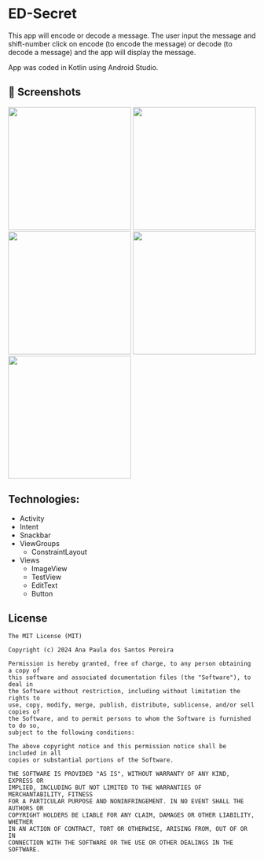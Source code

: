 # ED-Secret
This app will encode or decode a message. The user input the message and shift-number click on encode (to encode the message) or decode (to decode a message) and the app will display the message.

App was coded in Kotlin using Android Studio.


## :camera_flash: Screenshots
<img src="https://github.com/user-attachments/assets/3aad38f2-2eb8-40af-986e-1d5af93c99f6" width=250/> 
<img src="https://github.com/user-attachments/assets/96dc5d26-da09-4601-ba71-61016ecbe6cf" width=250/>
<img src="https://github.com/user-attachments/assets/48ea927c-fca7-4d4e-9bbe-6d3609de7a68" width=250/>
<img src="https://github.com/user-attachments/assets/8cccf261-1131-4f81-8961-9562b6ea6060" width=250/>
<img src="https://github.com/user-attachments/assets/8ec2f3f2-cc43-4097-894a-61dadb107fd1" width=250/>

## Technologies:
- Activity
- Intent
- Snackbar
- ViewGroups
  - ConstraintLayout
- Views
  - ImageView
  - TestView
  - EditText
  - Button

## License
```
The MIT License (MIT)

Copyright (c) 2024 Ana Paula dos Santos Pereira

Permission is hereby granted, free of charge, to any person obtaining a copy of
this software and associated documentation files (the "Software"), to deal in
the Software without restriction, including without limitation the rights to
use, copy, modify, merge, publish, distribute, sublicense, and/or sell copies of
the Software, and to permit persons to whom the Software is furnished to do so,
subject to the following conditions:

The above copyright notice and this permission notice shall be included in all
copies or substantial portions of the Software.

THE SOFTWARE IS PROVIDED "AS IS", WITHOUT WARRANTY OF ANY KIND, EXPRESS OR
IMPLIED, INCLUDING BUT NOT LIMITED TO THE WARRANTIES OF MERCHANTABILITY, FITNESS
FOR A PARTICULAR PURPOSE AND NONINFRINGEMENT. IN NO EVENT SHALL THE AUTHORS OR
COPYRIGHT HOLDERS BE LIABLE FOR ANY CLAIM, DAMAGES OR OTHER LIABILITY, WHETHER
IN AN ACTION OF CONTRACT, TORT OR OTHERWISE, ARISING FROM, OUT OF OR IN
CONNECTION WITH THE SOFTWARE OR THE USE OR OTHER DEALINGS IN THE SOFTWARE.
```
